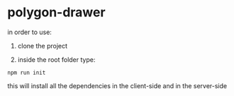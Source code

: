 # polygon-drawer


in order to use:
1. clone the project

2. inside the root folder type:
  ```npm
  npm run init
  ```
  this will install all the dependencies in the client-side and in the server-side
